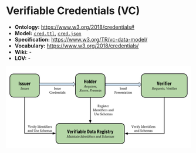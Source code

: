 # Verifiable Credentials (VC)

- **Ontology:** https://www.w3.org/2018/credentials#
- **Model:** [`cred.ttl`](cred_fixed.ttl), [`cred.json`](cred.json)
- **Specification:** https://www.w3.org/TR/vc-data-model/
- **Vocabulary:** https://www.w3.org/2018/credentials/
- **Wiki:** -
- **LOV:** -

![](images/ecosystem.original.svg)
